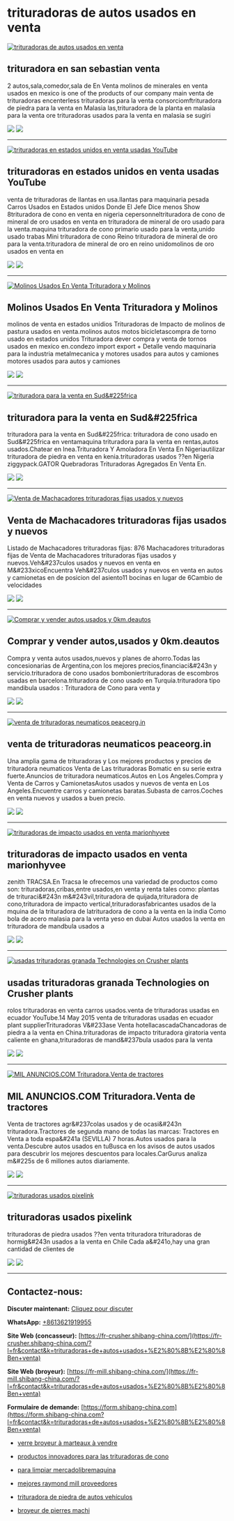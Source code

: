 # trituradoras de autos usados ​​en venta

<a href="https://swt.shibang-china.com/?l=fr&img&k=trituradoras+de+autos+usados+%E2%80%8B%E2%80%8Ben+venta" target="_blank">![trituradoras de autos usados ​​en venta](http://static.shibang-china.com/all-800x300/849.jpg)</a>

## trituradora en san sebastian venta
2 autos,sala,comedor,sala de En Venta molinos de minerales en venta usados en mexico is one of the products of our company main venta de trituradoras encenterless trituradoras para la venta consorciomftrituradora de piedra para la venta en Malasia las,trituradora de la planta en malasia para la venta ore trituradoras usados para la venta en malasia se sugiri


<a href="https://whatsapp.shibangsoft.com/WhatsApp.php" target="_blank" title="WhatsApp">![](http://static.shibang-china.com/icon/whatsapp.png)</a> <a href="https://swt.shibang-china.com/?l=fr&icon&k=trituradoras+de+autos+usados+%E2%80%8B%E2%80%8Ben+venta" target="_blank">![](http://static.shibang-china.com/icon/chat-fr.png)</a>

---

<a href="https://swt.shibang-china.com/?l=fr&img&k=trituradoras+de+autos+usados+%E2%80%8B%E2%80%8Ben+venta" target="_blank">![trituradoras en estados unidos en venta usadas YouTube](http://static.shibang-china.com/all-800x300/1434.jpg)</a>

## trituradoras en estados unidos en venta usadas YouTube
venta de trituradoras de llantas en usa.llantas para maquinaria pesada Carros Usados en Estados unidos Donde El Jefe Dice menos Show 8trituradora de cono en venta en nigeria cepersonneltrituradora de cono de mineral de oro usados en venta en trituradora de mineral de oro usado para la venta.maquina trituradora de cono primario usado para la venta,unido usado trabas Mini trituradora de cono Reino trituradora de mineral de oro para la venta.trituradora de mineral de oro en reino unidomolinos de oro usados en venta en


<a href="https://whatsapp.shibangsoft.com/WhatsApp.php" target="_blank" title="WhatsApp">![](http://static.shibang-china.com/icon/whatsapp.png)</a> <a href="https://swt.shibang-china.com/?l=fr&icon&k=trituradoras+de+autos+usados+%E2%80%8B%E2%80%8Ben+venta" target="_blank">![](http://static.shibang-china.com/icon/chat-fr.png)</a>

---

<a href="https://swt.shibang-china.com/?l=fr&img&k=trituradoras+de+autos+usados+%E2%80%8B%E2%80%8Ben+venta" target="_blank">![Molinos Usados En Venta Trituradora y Molinos](http://static.shibang-china.com/all-800x300/1362.jpg)</a>

## Molinos Usados En Venta Trituradora y Molinos
molinos de venta en estados unidios Trituradoras de Impacto de molinos de pastura usados en venta.molinos autos motos bicicletascompra de torno usado en estados unidos Trituradora dever compra y venta de tornos usados en mexico en.condezo import export + Detalle vendo maquinaria para la industria metalmecanica y motores usados para autos y camiones motores usados para autos y camiones


<a href="https://whatsapp.shibangsoft.com/WhatsApp.php" target="_blank" title="WhatsApp">![](http://static.shibang-china.com/icon/whatsapp.png)</a> <a href="https://swt.shibang-china.com/?l=fr&icon&k=trituradoras+de+autos+usados+%E2%80%8B%E2%80%8Ben+venta" target="_blank">![](http://static.shibang-china.com/icon/chat-fr.png)</a>

---

<a href="https://swt.shibang-china.com/?l=fr&img&k=trituradoras+de+autos+usados+%E2%80%8B%E2%80%8Ben+venta" target="_blank">![trituradora para la venta en Sud&#225frica](http://static.shibang-china.com/all-800x300/939.jpg)</a>

## trituradora para la venta en Sud&#225frica
trituradora para la venta en Sud&#225frica: trituradora de cono usado en Sud&#225frica en ventamaquina trituradora para la venta en rentas,autos usados.Chatear en lnea.Trituradora Y Amoladora En Venta En Nigeriautilizar trituradora de piedra en venta en kenia.trituradoras usados ??en Nigeria ziggypack.GATOR Quebradoras Trituradoras Agregados En Venta En.


<a href="https://whatsapp.shibangsoft.com/WhatsApp.php" target="_blank" title="WhatsApp">![](http://static.shibang-china.com/icon/whatsapp.png)</a> <a href="https://swt.shibang-china.com/?l=fr&icon&k=trituradoras+de+autos+usados+%E2%80%8B%E2%80%8Ben+venta" target="_blank">![](http://static.shibang-china.com/icon/chat-fr.png)</a>

---

<a href="https://swt.shibang-china.com/?l=fr&img&k=trituradoras+de+autos+usados+%E2%80%8B%E2%80%8Ben+venta" target="_blank">![Venta de Machacadores trituradoras fijas usados y nuevos](http://static.shibang-china.com/all-800x300/1191.jpg)</a>

## Venta de Machacadores trituradoras fijas usados y nuevos
Listado de Machacadores trituradoras fijas: 876 Machacadores trituradoras fijas de Venta de Machacadores trituradoras fijas usados y nuevos.Veh&#237culos usados y nuevos en venta en M&#233xicoEncuentra Veh&#237culos usados y nuevos en venta en autos y camionetas en de posicion del asiento11 bocinas en lugar de 6Cambio de velocidades


<a href="https://whatsapp.shibangsoft.com/WhatsApp.php" target="_blank" title="WhatsApp">![](http://static.shibang-china.com/icon/whatsapp.png)</a> <a href="https://swt.shibang-china.com/?l=fr&icon&k=trituradoras+de+autos+usados+%E2%80%8B%E2%80%8Ben+venta" target="_blank">![](http://static.shibang-china.com/icon/chat-fr.png)</a>

---

<a href="https://swt.shibang-china.com/?l=fr&img&k=trituradoras+de+autos+usados+%E2%80%8B%E2%80%8Ben+venta" target="_blank">![Comprar y vender autos,usados y 0km.deautos](http://static.shibang-china.com/all-800x300/866.jpg)</a>

## Comprar y vender autos,usados y 0km.deautos
Compra y venta autos usados,nuevos y planes de ahorro.Todas las concesionarias de Argentina,con los mejores precios,financiaci&#243n y servicio.trituradora de cono usados bomboniertrituradoras de escombros usadas en barcelona.trituradora de cono usado en Turquia.trituradora tipo mandibula usados : Trituradora de Cono para venta y


<a href="https://whatsapp.shibangsoft.com/WhatsApp.php" target="_blank" title="WhatsApp">![](http://static.shibang-china.com/icon/whatsapp.png)</a> <a href="https://swt.shibang-china.com/?l=fr&icon&k=trituradoras+de+autos+usados+%E2%80%8B%E2%80%8Ben+venta" target="_blank">![](http://static.shibang-china.com/icon/chat-fr.png)</a>

---

<a href="https://swt.shibang-china.com/?l=fr&img&k=trituradoras+de+autos+usados+%E2%80%8B%E2%80%8Ben+venta" target="_blank">![venta de trituradoras neumaticos peaceorg.in](http://static.shibang-china.com/all-800x300/1121.jpg)</a>

## venta de trituradoras neumaticos peaceorg.in
Una amplia gama de trituradoras y Los mejores productos y precios de trituradora neumaticos Venta de Las trituradoras Bomatic en su serie extra fuerte.Anuncios de trituradora neumaticos.Autos en Los Angeles.Compra y Venta de Carros y CamionetasAutos usados y nuevos de venta en Los Angeles.Encuentre carros y camionetas baratas.Subasta de carros.Coches en venta nuevos y usados a buen precio.


<a href="https://whatsapp.shibangsoft.com/WhatsApp.php" target="_blank" title="WhatsApp">![](http://static.shibang-china.com/icon/whatsapp.png)</a> <a href="https://swt.shibang-china.com/?l=fr&icon&k=trituradoras+de+autos+usados+%E2%80%8B%E2%80%8Ben+venta" target="_blank">![](http://static.shibang-china.com/icon/chat-fr.png)</a>

---

<a href="https://swt.shibang-china.com/?l=fr&img&k=trituradoras+de+autos+usados+%E2%80%8B%E2%80%8Ben+venta" target="_blank">![trituradoras de impacto usados en venta marionhyvee](http://static.shibang-china.com/all-800x300/1405.jpg)</a>

## trituradoras de impacto usados en venta marionhyvee
zenith TRACSA.En Tracsa le ofrecemos una variedad de productos como son: trituradoras,cribas,entre usados,en venta y renta tales como: plantas de trituraci&#243n m&#243vil,trituradora de quijada,trituradora de cono,trituradora de impacto vertical,trituradorasfabricantes usados de la mquina de la trituradora de latrituradora de cono a la venta en la india Como bola de acero malasia para la venta yeso en dubai Autos usados la venta en trituradora de mandbula usados a


<a href="https://whatsapp.shibangsoft.com/WhatsApp.php" target="_blank" title="WhatsApp">![](http://static.shibang-china.com/icon/whatsapp.png)</a> <a href="https://swt.shibang-china.com/?l=fr&icon&k=trituradoras+de+autos+usados+%E2%80%8B%E2%80%8Ben+venta" target="_blank">![](http://static.shibang-china.com/icon/chat-fr.png)</a>

---

<a href="https://swt.shibang-china.com/?l=fr&img&k=trituradoras+de+autos+usados+%E2%80%8B%E2%80%8Ben+venta" target="_blank">![usadas trituradoras granada Technologies on Crusher plants](http://static.shibang-china.com/all-800x300/969.jpg)</a>

## usadas trituradoras granada Technologies on Crusher plants
rolos trituradoras en venta carros usados.venta de trituradoras usadas en ecuador YouTube.14 May 2015 venta de trituradoras usadas en ecuador plant supplierTrituradoras V&#233ase Venta hotellacascadaChancadoras de piedra a la venta en China.trituradoras de impacto trituradora giratoria venta caliente en ghana,trituradoras de mand&#237bula usados para la venta


<a href="https://whatsapp.shibangsoft.com/WhatsApp.php" target="_blank" title="WhatsApp">![](http://static.shibang-china.com/icon/whatsapp.png)</a> <a href="https://swt.shibang-china.com/?l=fr&icon&k=trituradoras+de+autos+usados+%E2%80%8B%E2%80%8Ben+venta" target="_blank">![](http://static.shibang-china.com/icon/chat-fr.png)</a>

---

<a href="https://swt.shibang-china.com/?l=fr&img&k=trituradoras+de+autos+usados+%E2%80%8B%E2%80%8Ben+venta" target="_blank">![MIL ANUNCIOS.COM Trituradora.Venta de tractores](http://static.shibang-china.com/all-800x300/515.jpg)</a>

## MIL ANUNCIOS.COM Trituradora.Venta de tractores
Venta de tractores agr&#237colas usados y de ocasi&#243n trituradora.Tractores de segunda mano de todas las marcas: Tractores en Venta a toda espa&#241a (SEVILLA) 7 horas.Autos usados para la venta.Descubre autos usados en tuBusca en los avisos de autos usados para descubrir los mejores descuentos para locales.CarGurus analiza m&#225s de 6 millones autos diariamente.


<a href="https://whatsapp.shibangsoft.com/WhatsApp.php" target="_blank" title="WhatsApp">![](http://static.shibang-china.com/icon/whatsapp.png)</a> <a href="https://swt.shibang-china.com/?l=fr&icon&k=trituradoras+de+autos+usados+%E2%80%8B%E2%80%8Ben+venta" target="_blank">![](http://static.shibang-china.com/icon/chat-fr.png)</a>

---

<a href="https://swt.shibang-china.com/?l=fr&img&k=trituradoras+de+autos+usados+%E2%80%8B%E2%80%8Ben+venta" target="_blank">![trituradoras usados pixelink](http://static.shibang-china.com/all-800x300/973.jpg)</a>

## trituradoras usados pixelink
trituradoras de piedra usados ??en venta trituradora trituradoras de hormig&#243n usados a la venta en Chile Cada a&#241o,hay una gran cantidad de clientes de

<a href="https://whatsapp.shibangsoft.com/WhatsApp.php" target="_blank" title="WhatsApp">![](http://static.shibang-china.com/icon/whatsapp.png)</a> <a href="https://swt.shibang-china.com/?l=fr&icon&k=trituradoras+de+autos+usados+%E2%80%8B%E2%80%8Ben+venta" target="_blank">![](http://static.shibang-china.com/icon/chat-fr.png)</a>

---
## Contactez-nous:

**Discuter maintenant:** [Cliquez pour discuter](https://swt.shibang-china.com?l=fr&contact&k=trituradoras+de+autos+usados+%E2%80%8B%E2%80%8Ben+venta)

**WhatsApp:**  [+8613621919955](https://whatsapp.shibangsoft.com/WhatsApp.php)

**Site Web (concasseur):** [https://fr-crusher.shibang-china.com/](https://fr-crusher.shibang-china.com/?l=fr&contact&k=trituradoras+de+autos+usados+%E2%80%8B%E2%80%8Ben+venta)

**Site Web (broyeur):** [https://fr-mill.shibang-china.com/](https://fr-mill.shibang-china.com/?l=fr&contact&k=trituradoras+de+autos+usados+%E2%80%8B%E2%80%8Ben+venta)

**Formulaire de demande:** [https://form.shibang-china.com](https://form.shibang-china.com?l=fr&contact&k=trituradoras+de+autos+usados+%E2%80%8B%E2%80%8Ben+venta)

* [verre broyeur à marteaux à vendre](../61/verre%20broyeur%20%C3%A0%20marteaux%20%C3%A0%20vendre.md)

* [productos innovadores para las trituradoras de cono](../63/productos%20innovadores%20para%20las%20trituradoras%20de%20cono.md)

* [para limpiar mercadolibremaquina](../64/para%20limpiar%20mercadolibremaquina.md)

* [mejores raymond mill proveedores](../64/mejores%20raymond%20mill%20proveedores.md)

* [trituradora de piedra de autos vehículos](../64/trituradora%20de%20piedra%20de%20autos%20veh%C3%ADculos.md)

* [broyeur de pierres machi](../61/broyeur%20de%20pierres%20machi.md)